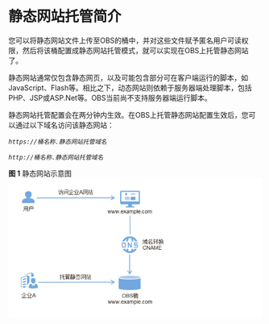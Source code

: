 # 静态网站托管简介<a name="zh-cn_topic_0066036537"></a>

您可以将静态网站文件上传至OBS的桶中，并对这些文件赋予匿名用户可读权限，然后将该桶配置成静态网站托管模式，就可以实现在OBS上托管静态网站了。

静态网站通常仅包含静态网页，以及可能包含部分可在客户端运行的脚本，如JavaScript、Flash等。相比之下，动态网站则依赖于服务器端处理脚本，包括PHP、JSP或ASP.Net等。OBS当前尚不支持服务器端运行脚本。

静态网站托管配置会在两分钟内生效。在OBS上托管静态网站配置生效后，您可以通过以下域名访问该静态网站：

_`https://桶名称.静态网站托管域名`_

_`http://桶名称.静态网站托管域名`_

**图 1**  静态网站示意图<a name="fig4961082014460"></a>  
![](figures/静态网站示意图.png "静态网站示意图")

